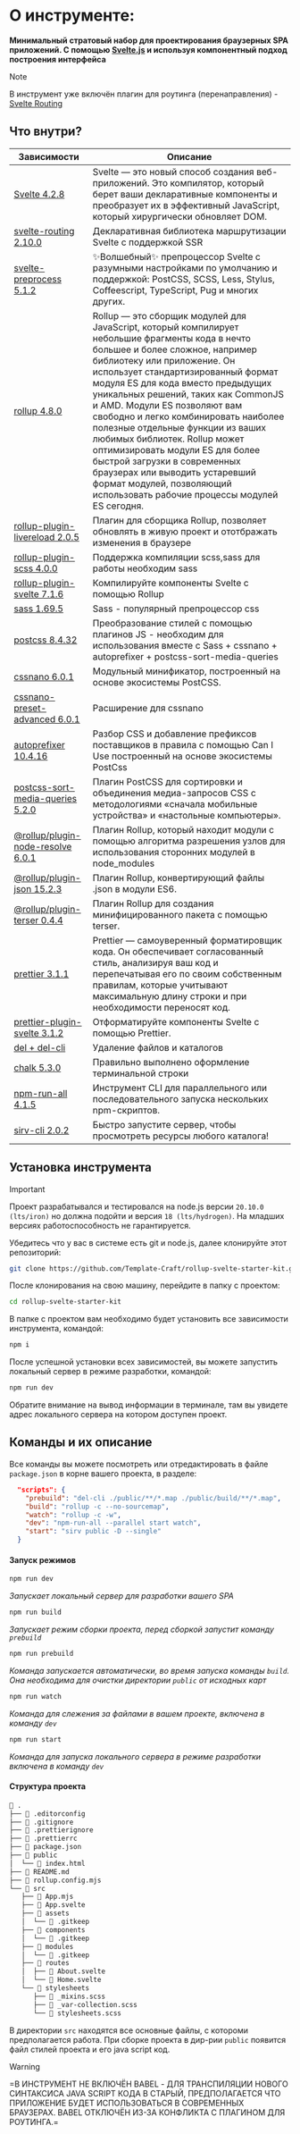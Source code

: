 # О инструменте:

**Минимальный стратовый набор для проектирования браузерных SPA приложений. С помощью [Svelte.js](https://svelte.dev/) и используя компонентный подход построения интерфейса**

> [!NOTE]
> В инструмент уже включён плагин для роутинга (перенаправления) - [Svelte Routing](https://github.com/EmilTholin/svelte-routing)

## Что внутри?

| Зависимости                                                                                    | Описание                                                                                                                                                                                                                                                                                                                                                                                                                                                                                                                                                                                                         |
| ---------------------------------------------------------------------------------------------- | ---------------------------------------------------------------------------------------------------------------------------------------------------------------------------------------------------------------------------------------------------------------------------------------------------------------------------------------------------------------------------------------------------------------------------------------------------------------------------------------------------------------------------------------------------------------------------------------------------------------- |
| [Svelte 4.2.8](https://github.com/sveltejs/svelte)                                             | Svelte — это новый способ создания веб-приложений. Это компилятор, который берет ваши декларативные компоненты и преобразует их в эффективный JavaScript, который хирургически обновляет DOM.                                                                                                                                                                                                                                                                                                                                                                                                                    |
| [svelte-routing 2.10.0](https://github.com/EmilTholin/svelte-routing)                          | Декларативная библиотека маршрутизации Svelte с поддержкой SSR                                                                                                                                                                                                                                                                                                                                                                                                                                                                                                                                                   |
| [svelte-preprocess 5.1.2](https://github.com/sveltejs/svelte-preprocess)                       | ✨Волшебный✨ препроцессор Svelte с разумными настройками по умолчанию и поддержкой: PostCSS, SCSS, Less, Stylus, Coffeescript, TypeScript, Pug и многих других.                                                                                                                                                                                                                                                                                                                                                                                                                                                 |
| [rollup 4.8.0](https://github.com/rollup/rollup)                                               | Rollup — это сборщик модулей для JavaScript, который компилирует небольшие фрагменты кода в нечто большее и более сложное, например библиотеку или приложение. Он использует стандартизированный формат модуля ES для кода вместо предыдущих уникальных решений, таких как CommonJS и AMD. Модули ES позволяют вам свободно и легко комбинировать наиболее полезные отдельные функции из ваших любимых библиотек. Rollup может оптимизировать модули ES для более быстрой загрузки в современных браузерах или выводить устаревший формат модулей, позволяющий использовать рабочие процессы модулей ES сегодня. |
| [rollup-plugin-livereload 2.0.5](https://github.com/thgh/rollup-plugin-livereload)             | Плагин для сборщика Rollup, позволяет обновлять в живую проект и ототбражать изменения в браузере                                                                                                                                                                                                                                                                                                                                                                                                                                                                                                                |
| [rollup-plugin-scss 4.0.0](https://github.com/thgh/rollup-plugin-scss)                         | Поддержка компиляции scss,sass для работы необходим sass                                                                                                                                                                                                                                                                                                                                                                                                                                                                                                                                                         |
| [rollup-plugin-svelte 7.1.6](https://github.com/sveltejs/rollup-plugin-svelte)                 | Компилируйте компоненты Svelte с помощью Rollup                                                                                                                                                                                                                                                                                                                                                                                                                                                                                                                                                                  |
| [sass 1.69.5](https://sass-lang.com/)                                                          | Sass - популярный препроцессор css                                                                                                                                                                                                                                                                                                                                                                                                                                                                                                                                                                               |
| [postcss 8.4.32](https://github.com/postcss/postcss)                                           | Преобразование стилей с помощью плагинов JS - необходим для использования вместе с Sass + cssnano + autoprefixer + postcss-sort-media-queries                                                                                                                                                                                                                                                                                                                                                                                                                                                                    |
| [cssnano 6.0.1](https://github.com/cssnano/cssnano)                                            | Модульный минификатор, построенный на основе экосистемы PostCSS.                                                                                                                                                                                                                                                                                                                                                                                                                                                                                                                                                 |
| [cssnano-preset-advanced 6.0.1](https://github.com/cssnano/cssnano)                            | Расширение для cssnano                                                                                                                                                                                                                                                                                                                                                                                                                                                                                                                                                                                           |
| [autoprefixer 10.4.16](https://github.com/postcss/autoprefixer)                                | Разбор CSS и добавление префиксов поставщиков в правила с помощью Can I Use построенный на основе экосистемы PostCss                                                                                                                                                                                                                                                                                                                                                                                                                                                                                             |
| [postcss-sort-media-queries 5.2.0](https://github.com/yunusga/postcss-sort-media-queries)      | Плагин PostCSS для сортировки и объединения медиа-запросов CSS с методологиями «сначала мобильные устройства» и «настольные компьютеры».                                                                                                                                                                                                                                                                                                                                                                                                                                                                         |
| [@rollup/plugin-node-resolve 6.0.1](https://www.npmjs.com/package/@rollup/plugin-node-resolve) | Плагин Rollup, который находит модули с помощью алгоритма разрешения узлов для использования сторонних модулей в node_modules                                                                                                                                                                                                                                                                                                                                                                                                                                                                                    |
| [@rollup/plugin-json 15.2.3](https://www.npmjs.com/package/@rollup/plugin-json)                | Плагин Rollup, конвертирующий файлы .json в модули ES6.                                                                                                                                                                                                                                                                                                                                                                                                                                                                                                                                                          |
| [@rollup/plugin-terser 0.4.4](https://www.npmjs.com/package/@rollup/plugin-terser)             | Плагин Rollup для создания минифицированного пакета с помощью terser.                                                                                                                                                                                                                                                                                                                                                                                                                                                                                                                                            |
| [prettier 3.1.1](https://github.com/prettier/prettier)                                         | Prettier — самоуверенный форматировщик кода. Он обеспечивает согласованный стиль, анализируя ваш код и перепечатывая его по своим собственным правилам, которые учитывают максимальную длину строки и при необходимости переносят код.                                                                                                                                                                                                                                                                                                                                                                           |
| [prettier-plugin-svelte 3.1.2](https://github.com/sveltejs/prettier-plugin-svelte)             | Отформатируйте компоненты Svelte с помощью Prettier.                                                                                                                                                                                                                                                                                                                                                                                                                                                                                                                                                             |
| [del + del-cli](https://github.com/sindresorhus/del-cli)                                       | Удаление файлов и каталогов                                                                                                                                                                                                                                                                                                                                                                                                                                                                                                                                                                                      |
| [chalk 5.3.0](https://github.com/chalk/chalk)                                                  | Правильно выполнено оформление терминальной строки                                                                                                                                                                                                                                                                                                                                                                                                                                                                                                                                                               |
| [npm-run-all 4.1.5](https://github.com/mysticatea/npm-run-all)                                 | Инструмент CLI для параллельного или последовательного запуска нескольких npm-скриптов.                                                                                                                                                                                                                                                                                                                                                                                                                                                                                                                          |
| [sirv-cli 2.0.2](https://www.npmjs.com/package/sirv-cli)                                       | Быстро запустите сервер, чтобы просмотреть ресурсы любого каталога!                                                                                                                                                                                                                                                                                                                                                                                                                                                                                                                                              |

## Установка инструмента

> [!IMPORTANT]
> Проект разрабатывался и тестировался на node.js версии `20.10.0 (lts/iron)` но должна подойти и версия `18 (lts/hydrogen)`. На младших версиях работоспособность не гарантируется.

Убедитесь что у вас в системе есть git и node.js, далее клонируйте этот репозиторий:

```bash
git clone https://github.com/Template-Craft/rollup-svelte-starter-kit.git
```

После клонирования на свою машину, перейдите в папку с проектом:

```bash
cd rollup-svelte-starter-kit
```

В папке с проектом вам необходимо будет установить все зависимости инструмента, командой:

```bash
npm i
```

После успешной установки всех зависимостей, вы можете запустить локальный сервер в режиме разработки, командой:

```bash
npm run dev
```

Обратите внимание на вывод информации в терминале, там вы увидете адрес локального сервера на котором доступен проект.

## Команды и их описание

Все команды вы можете посмотреть или отредактировать в файле `package.json` в корне вашего проекта, в разделе:

```json
  "scripts": {
    "prebuild": "del-cli ./public/**/*.map ./public/build/**/*.map",
    "build": "rollup -c --no-sourcemap",
    "watch": "rollup -c -w",
    "dev": "npm-run-all --parallel start watch",
    "start": "sirv public -D --single"
  }
```

#### Запуск режимов

```bash
npm run dev
```

_Запускает локальный сервер для разработки вашего SPA_

```bash
npm run build
```

_Запускает режим сборки проекта, перед сборкой запустит команду `prebuild`_

```bash
npm run prebuild
```

_Команда запускается автоматически, во время запуска команды `build`. Она необходима для очистки директории `public` от исходных карт_

```bash
npm run watch
```

_Команда для слежения за файлами в вашем проекте, включена в команду `dev`_

```bash
npm run start
```

_Команда для запуска локального сервера в режиме разработки включена в команду `dev`_

#### Структура проекта

```zsh
 .
├──  .editorconfig
├──  .gitignore
├──  .prettierignore
├──  .prettierrc
├──  package.json
├──  public
│  └──  index.html
├──  README.md
├──  rollup.config.mjs
└──  src
   ├──  App.mjs
   ├──  App.svelte
   ├──  assets
   │  └──  .gitkeep
   ├──  components
   │  └──  .gitkeep
   ├──  modules
   │  └──  .gitkeep
   ├──  routes
   │  ├──  About.svelte
   │  └──  Home.svelte
   └──  stylesheets
      ├──  _mixins.scss
      ├──  _var-collection.scss
      └──  stylesheets.scss
```

В директории `src` находятся все основные файлы, с котороми предполагается работа. При сборке проекта в дир-рии `public` появится файл стилей проекта и его java script код.

> [!WARNING]
> =В ИНСТРУМЕНТ НЕ ВКЛЮЧЁН BABEL - ДЛЯ ТРАНСПИЛЯЦИИ НОВОГО СИНТАКСИСА JAVA SCRIPT КОДА В СТАРЫЙ, ПРЕДПОЛАГАЕТСЯ ЧТО ПРИЛОЖЕНИЕ БУДЕТ ИСПОЛЬЗОВАТЬСЯ В СОВРЕМЕННЫХ БРАУЗЕРАХ. BABEL ОТКЛЮЧЁН ИЗ-ЗА КОНФЛИКТА С ПЛАГИНОМ ДЛЯ РОУТИНГА.=
